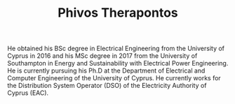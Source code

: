 ﻿---
# Display name
title: Phivos Therapontos

# Username (this should match the folder name and the name on publications)
authors:
- "P. Therapontos"

# Is this the primary user of the site?
superuser: false

# Role/position
role: PhD Canditate (UCY)

# Organizations/Affiliations
organizations:
- name: University of Cyprus
  url: "https://www.ucy.ac.cy/"

# Short bio (displayed in user profile at end of posts)
bio: 

# List each interest with a dash
interests:
- Equivalencing of Active Distribution Networks
- TSO-DSO Coordination
- RES Intergration


education:
  courses:
  - course: PhD in Electrical Engineering
    institution: University of Cyprus, Cyprus
    year: Ongoing
  - course: Master's in Energy and Suistainability with Electrical Power Engineering
    institution: University of Southampton, UK
    year: 2017


# Social/Academic Networking
# Remove the ones not needed
social:
- icon: envelope
  icon_pack: fas
  link: 'mailto:fthera01@ucy.ac.cy'

# Enter email to display Gravatar (if Gravatar enabled in Config)
email: ""
  
# Organizational groups that you belong to (for People widget)
#   Set this to `[]` or comment out if you are not using People widget.
user_groups:
- PhD Candidates
---

He obtained his BSc degree in Electrical Engineering from the University of Cyprus in 2016 and his MSc degree in 2017 from the University of Southampton in Energy and Sustainability with Electrical Power Engineering. He is currently pursuing his Ph.D at the Department of Electrical and Computer Engineering of the University of Cyprus. He currently works for the Distribution System Operator (DSO) of the Electricity Authority of Cyprus (EAC).
